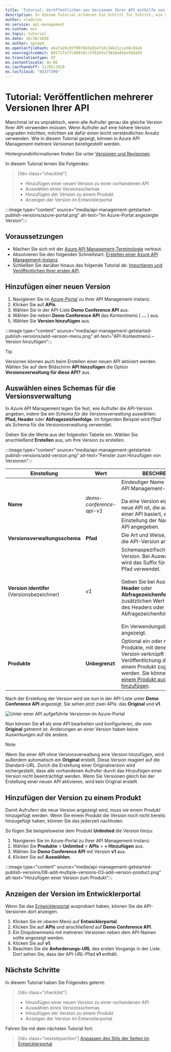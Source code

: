 ```yaml
---
title: 'Tutorial: Veröffentlichen von Versionen Ihrer API mithilfe von Azure API Management'
description: In diesem Tutorial erfahren Sie Schritt für Schritt, wie Sie in API Management mehrere API-Versionen veröffentlichen.
author: vladvino
ms.service: api-management
ms.custom: mvc
ms.topic: tutorial
ms.date: 10/30/2020
ms.author: apimpm
ms.openlocfilehash: e6afa26c65f097683a5b471dc34621cca38c01e6
ms.sourcegitcommit: 0d171fe7fc0893dcc5f6202e73038a91be58da03
ms.translationtype: HT
ms.contentlocale: de-DE
ms.lasthandoff: 11/05/2020
ms.locfileid: "93377399"
---
```

# <a name="tutorial-publish-multiple-versions-of-your-api"></a>Tutorial: Veröffentlichen mehrerer Versionen Ihrer API 

Manchmal ist es unpraktisch, wenn alle Aufrufer genau die gleiche Version Ihrer API verwenden müssen. Wenn Aufrufer auf eine höhere Version upgraden möchten, möchten sie dafür einen leicht verständlichen Ansatz verwenden. Wie in diesem Tutorial gezeigt, können in Azure API Management mehrere *Versionen* bereitgestellt werden. 

Hintergrundinformationen finden Sie unter [Versionen und Revisionen](https://azure.microsoft.com/blog/versions-revisions/).

In diesem Tutorial lernen Sie Folgendes:

> [!div class="checklist"]
> * Hinzufügen einer neuen Version zu einer vorhandenen API
> * Auswählen eines Versionsschemas
> * Hinzufügen der Version zu einem Produkt
> * Anzeigen der Version im Entwicklerportal

:::image type="content" source="media/api-management-getstarted-publish-versions/azure-portal.png" alt-text="Im Azure-Portal angezeigte Version":::

## <a name="prerequisites"></a>Voraussetzungen

+ Machen Sie sich mit der [Azure API Management-Terminologie](api-management-terminology.md) vertraut.
+ Absolvieren Sie den folgenden Schnellstart: [Erstellen einer Azure API Management-Instanz](get-started-create-service-instance.md).
+ Schließen Sie darüber hinaus das folgende Tutorial ab: [Importieren und Veröffentlichen Ihrer ersten API](import-and-publish.md).

## <a name="add-a-new-version"></a>Hinzufügen einer neuen Version

1. Navigieren Sie im [Azure-Portal](https://portal.azure.com) zu Ihrer API Management-Instanz.
1. Klicken Sie auf **APIs**.
1. Wählen Sie in der API-Liste **Demo Conference API** aus. 
1. Wählen Sie neben **Demo Conference API** das Kontextmenü ( **...** ) aus.
1. Wählen Sie **Version hinzufügen** aus.

:::image type="content" source="media/api-management-getstarted-publish-versions/add-version-menu.png" alt-text="API-Kontextmenü – Version hinzufügen":::


> [!TIP]
> Versionen können auch beim Erstellen einer neuen API aktiviert werden. Wählen Sie auf dem Bildschirm **API hinzufügen** die Option **Versionsverwaltung für diese API?** aus.

## <a name="choose-a-versioning-scheme"></a>Auswählen eines Schemas für die Versionsverwaltung

In Azure API Management legen Sie fest, wie Aufrufer die API-Version angeben, indem Sie ein *Schema für die Versionsverwaltung* auswählen: **Pfad, Header** oder **Abfragezeichenfolge**. Im folgenden Beispiel wird *Pfad* als Schema für die Versionsverwaltung verwendet.

Geben Sie die Werte aus der folgenden Tabelle ein. Wählen Sie anschließend **Erstellen** aus, um Ihre Version zu erstellen.

:::image type="content" source="media/api-management-getstarted-publish-versions/add-version.png" alt-text="Fenster zum Hinzufügen von Versionen":::



|Einstellung   |Wert  |BESCHREIBUNG  |
|---------|---------|---------|
|**Name**     |  *demo-conference-api-v1*       |  Eindeutiger Name in Ihrer API Management-Instanz<br/><br/>Da eine Version eigentlich eine neue API ist, die auf der [Revision](api-management-get-started-revise-api.md) einer API basiert, wird mit dieser Einstellung der Name der neuen API angegeben.   |
|**Versionsverwaltungsschema**     |  **Pfad**       |  Die Art und Weise, wie Aufrufer die API-Version angeben     |
|**Version identifer** (Versionsbezeichner)     |  *v1*       |  Schemaspezifischer Indikator der Version. Bei Auswahl von **Pfad** wird das Suffix für den API-URL-Pfad verwendet. <br/><br/> Geben Sie bei Auswahl von **Header** oder **Abfragezeichenfolge** einen zusätzlichen Wert an: den Namen des Headers oder Abfragezeichenfolgenparameters.<br/><br/> Ein Verwendungsbeispiel wird angezeigt.        |
|**Produkte**     |  **Unbegrenzt**       |  Optional ein oder mehrere Produkte, mit denen die API-Version verknüpft ist. Zur Veröffentlichung der API muss sie einem Produkt zugeordnet werden. Sie können [die Version einem Produkt auch später hinzufügen](#add-the-version-to-a-product).      |

Nach der Erstellung der Version wird sie nun in der API-Liste unter **Demo Conference API** angezeigt. Sie sehen jetzt zwei APIs: das **Original** und **v1**.

![Unter einer API aufgeführte Versionen im Azure-Portal](media/api-management-getstarted-publish-versions/version-list.png)

Nun können Sie **v1** als eine API bearbeiten und konfigurieren, die vom **Original** getrennt ist. Änderungen an einer Version haben keine Auswirkungen auf die andere.

> [!Note]
> Wenn Sie einer API ohne Versionsverwaltung eine Version hinzufügen, wird außerdem automatisch ein **Original** erstellt. Diese Version reagiert auf die Standard-URL. Durch die Erstellung einer Originalversion wird sichergestellt, dass alle vorhandenen Aufrufer durch das Hinzufügen einer Version nicht beeinträchtigt werden. Wenn Sie Versionen gleich bei der Erstellung einer neuen API aktivieren, wird kein Original erstellt.

## <a name="add-the-version-to-a-product"></a>Hinzufügen der Version zu einem Produkt

Damit Aufrufern die neue Version angezeigt wird, muss sie einem *Produkt* hinzugefügt werden. Wenn Sie einem Produkt die Version noch nicht bereits hinzugefügt haben, können Sie das jederzeit nachholen.

So fügen Sie beispielsweise dem Produkt **Unlimited** die Version hinzu:
1. Navigieren Sie im Azure-Portal zu Ihrer API Management-Instanz.
1. Wählen Sie **Produkte** > **Unlimited** > **APIs** >  **+ Hinzufügen** aus.
1. Wählen Sie **Demo Conference API** mit Version **v1** aus.
1. Klicken Sie auf **Auswählen**.

:::image type="content" source="media/api-management-getstarted-publish-versions/08-add-multiple-versions-03-add-version-product.png" alt-text="Hinzufügen einer Version zum Produkt":::

## <a name="browse-the-developer-portal-to-see-the-version"></a>Anzeigen der Version im Entwicklerportal

Wenn Sie das [Entwicklerportal](api-management-howto-developer-portal-customize.md) ausprobiert haben, können Sie die API-Versionen dort anzeigen.

1. Klicken Sie im oberen Menü auf **Entwicklerportal**.
2. Klicken Sie auf **APIs** und anschließend auf **Demo Conference API**.
3. Ein Dropdownmenü mit mehreren Versionen neben dem API-Namen sollte angezeigt werden.
4. Klicken Sie auf **v1**.
5. Beachten Sie die **Anforderungs-URL** des ersten Vorgangs in der Liste. Dort sehen Sie, dass der API-URL-Pfad **v1** enthält.

## <a name="next-steps"></a>Nächste Schritte

In diesem Tutorial haben Sie Folgendes gelernt:

> [!div class="checklist"]
> * Hinzufügen einer neuen Version zu einer vorhandenen API
> * Auswählen eines Versionsschemas 
> * Hinzufügen der Version zu einem Produkt
> * Anzeigen der Version im Entwicklerportal

Fahren Sie mit dem nächsten Tutorial fort:

> [!div class="nextstepaction"]
> [Anpassen des Stils der Seiten im Entwicklerportal](api-management-customize-styles.md)
